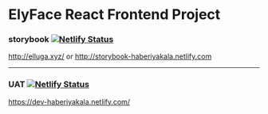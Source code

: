 # ElyFace React Frontend Project 


### storybook [![Netlify Status](https://api.netlify.com/api/v1/badges/8f86544f-ff3d-4567-b528-ce630e433e46/deploy-status)](https://app.netlify.com/sites/storybook-haberiyakala/deploys)
http://elluga.xyz/ or  http://storybook-haberiyakala.netlify.com

----

### UAT [![Netlify Status](https://api.netlify.com/api/v1/badges/b634559b-cc92-497f-a69a-da9866d17059/deploy-status)](https://app.netlify.com/sites/dev-haberiyakala/deploys)
https://dev-haberiyakala.netlify.com/
